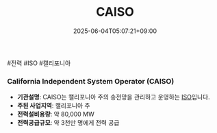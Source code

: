 ﻿---
title: "CAISO"
date: 2025-06-04T05:07:21+09:00
lastmod: 2025-06-04T05:07:21+09:00
type: docs
sidebar:
  open: true
weight: 2
---
<div style="display:none">
  <meta property="article:published_time" content="2025-06-03T20:07:21Z" />
  <meta property="article:modified_time" content="2025-06-03T20:07:21Z" />
</div>
#전력 #ISO #캘리포니아 

### California Independent System Operator (CAISO)

- **기관설명**: CAISO는 캘리포니아 주의 송전망을 관리하고 운영하는 [ISO](/industry-study/iso/)입니다.
- **주된 사업지역**: 캘리포니아 주
- **전력설비용량**: 약 80,000 MW
- **전력공급규모**: 약 3천만 명에게 전력 공급
